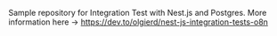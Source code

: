 Sample repository for Integration Test with Nest.js and Postgres. More information here -> https://dev.to/olgierd/nest-js-integration-tests-o8n
